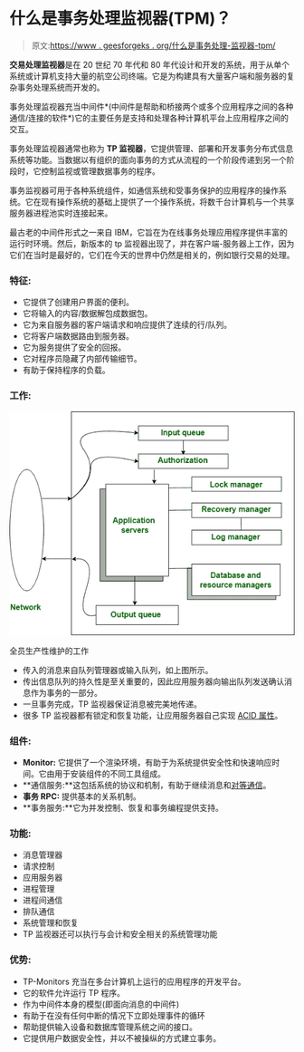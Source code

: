 # 什么是事务处理监视器(TPM)？

> 原文:[https://www . geesforgeks . org/什么是事务处理-监视器-tpm/](https://www.geeksforgeeks.org/what-is-transaction-processing-monitors-tpm/)

**交易处理监视器**是在 20 世纪 70 年代和 80 年代设计和开发的系统，用于从单个系统或计算机支持大量的航空公司终端。它是为构建具有大量客户端和服务器的复杂事务处理系统而开发的。

事务处理监视器充当中间件*(中间件是帮助和桥接两个或多个应用程序之间的各种通信/连接的软件*)它的主要任务是支持和处理各种计算机平台上应用程序之间的交互。

事务处理监视器通常也称为 **TP 监视器**，它提供管理、部署和开发事务分布式信息系统等功能。当数据以有组织的面向事务的方式从流程的一个阶段传递到另一个阶段时，它控制监视或管理数据事务的程序。

事务监视器可用于各种系统组件，如通信系统和受事务保护的应用程序的操作系统。它在现有操作系统的基础上提供了一个操作系统，将数千台计算机与一个共享服务器进程池实时连接起来。

最古老的中间件形式之一来自 IBM，它旨在为在线事务处理应用程序提供丰富的运行时环境。然后，新版本的 tp 监视器出现了，并在客户端-服务器上工作，因为它们在当时是最好的，它们在今天的世界中仍然是相关的，例如银行交易的处理。

### **特征:**

*   它提供了创建用户界面的便利。
*   它将输入的内容/数据解包成数据包。
*   它为来自服务器的客户端请求和响应提供了连续的行/队列。
*   它将客户端数据路由到服务器。
*   它为服务提供了安全的回报。
*   它对程序员隐藏了内部传输细节。
*   有助于保持程序的负载。

### **工作:**

![Working of TPM](img/09b07a56e4fbf50c2affc04acc666984.png)

全员生产性维护的工作

*   传入的消息来自队列管理器或输入队列，如上图所示。
*   传出信息队列的持久性是至关重要的，因此应用服务器向输出队列发送确认消息作为事务的一部分。
*   一旦事务完成，TP 监视器保证消息被完美地传递。
*   很多 TP 监视器都有锁定和恢复功能，让应用服务器自己实现 [ACID 属性](https://www.geeksforgeeks.org/acid-properties-in-dbms/)。

### **组件:**

*   **Monitor:** 它提供了一个渲染环境，有助于为系统提供安全性和快速响应时间。它由用于安装组件的不同工具组成。
*   **通信服务:**这包括系统的协议和机制，有助于继续消息和[对等通信](https://www.geeksforgeeks.org/what-is-p2ppeer-to-peer-process/)。
*   **事务 RPC:** 提供基本的关系机制。
*   **事务服务:**它为并发控制、恢复和事务编程提供支持。

### **功能:**

*   消息管理器
*   请求控制
*   应用服务器
*   进程管理
*   进程间通信
*   排队通信
*   系统管理和恢复
*   TP 监视器还可以执行与会计和安全相关的系统管理功能

### **优势:**

*   TP-Monitors 充当在多台计算机上运行的应用程序的开发平台。
*   它的软件允许运行 TP 程序。
*   作为中间件本身的模型(即面向消息的中间件)
*   有助于在没有任何中断的情况下立即处理事件的循环
*   帮助提供输入设备和数据库管理系统之间的接口。
*   它提供用户数据安全性，并以不被操纵的方式建立事务。